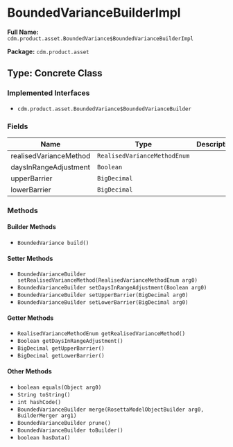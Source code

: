 # BoundedVarianceBuilderImpl

**Full Name:** `cdm.product.asset.BoundedVariance$BoundedVarianceBuilderImpl`

**Package:** `cdm.product.asset`

## Type: Concrete Class

### Implemented Interfaces

- `cdm.product.asset.BoundedVariance$BoundedVarianceBuilder`

### Fields

| Name | Type | Description |
|------|------|-------------|
| realisedVarianceMethod | `RealisedVarianceMethodEnum` |  |
| daysInRangeAdjustment | `Boolean` |  |
| upperBarrier | `BigDecimal` |  |
| lowerBarrier | `BigDecimal` |  |

### Methods

#### Builder Methods

- `BoundedVariance build()`

#### Setter Methods

- `BoundedVarianceBuilder setRealisedVarianceMethod(RealisedVarianceMethodEnum arg0)`
- `BoundedVarianceBuilder setDaysInRangeAdjustment(Boolean arg0)`
- `BoundedVarianceBuilder setUpperBarrier(BigDecimal arg0)`
- `BoundedVarianceBuilder setLowerBarrier(BigDecimal arg0)`

#### Getter Methods

- `RealisedVarianceMethodEnum getRealisedVarianceMethod()`
- `Boolean getDaysInRangeAdjustment()`
- `BigDecimal getUpperBarrier()`
- `BigDecimal getLowerBarrier()`

#### Other Methods

- `boolean equals(Object arg0)`
- `String toString()`
- `int hashCode()`
- `BoundedVarianceBuilder merge(RosettaModelObjectBuilder arg0, BuilderMerger arg1)`
- `BoundedVarianceBuilder prune()`
- `BoundedVarianceBuilder toBuilder()`
- `boolean hasData()`

